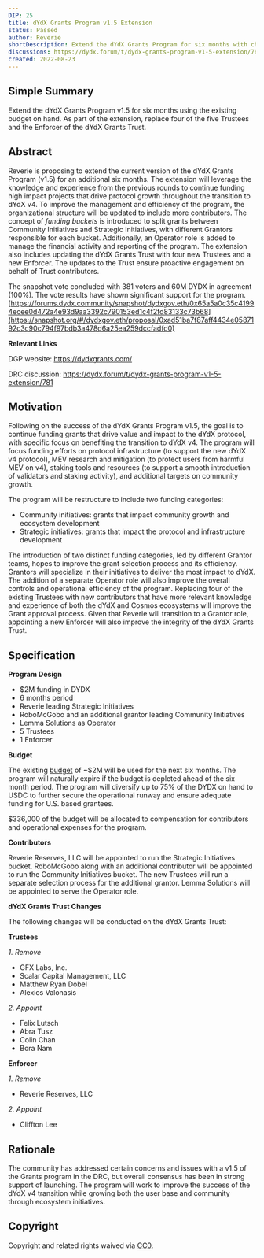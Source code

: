 ```yaml
---
DIP: 25
title: dYdX Grants Program v1.5 Extension
status: Passed
author: Reverie
shortDescription: Extend the dYdX Grants Program for six months with changes to the Trust
discussions: https://dydx.forum/t/dydx-grants-program-v1-5-extension/781
created: 2022-08-23
---
```


## Simple Summary

Extend the dYdX Grants Program v1.5 for six months using the existing budget on hand. As part of the extension, replace four of the five Trustees and the Enforcer of the dYdX Grants Trust.

## Abstract

Reverie is proposing to extend the current version of the dYdX Grants Program (v1.5) for an additional six months.
The extension will leverage the knowledge and experience from the previous rounds to continue funding high impact projects that drive protocol growth throughout the transition to dYdX v4.
To improve the management and efficiency of the program, the organizational structure will be updated to include more contributors. The concept of _funding buckets_ is introduced to split grants between Community Initiatives and Strategic Initiatives, with different Grantors responsible for each bucket. Additionally, an Operator role is added to manage the financial activity and reporting of the program.
The extension also includes updating the dYdX Grants Trust with four new Trustees and a new Enforcer. The updates to the Trust ensure proactive engagement on behalf of Trust contributors.

The snapshot vote concluded with 381 voters and 60M DYDX in agreement (100%). The vote results have shown significant support for the program.
[https://forums.dydx.community/snapshot/dydxgov.eth/0x65a5a0c35c41994ecee0d472a4e93d9aa3392c790153ed1c4f2fd83133c73b68](https://snapshot.org/#/dydxgov.eth/proposal/0xad51ba7f87aff4434e0587192c3c90c794f97bdb3a478d6a25ea259dccfadfd0)

**Relevant Links**

DGP website: https://dydxgrants.com/

DRC discussion: https://dydx.forum/t/dydx-grants-program-v1-5-extension/781

## Motivation

Following on the success of the dYdX Grants Program v1.5, the goal is to continue funding grants that drive value and impact to the dYdX protocol, with specific focus on benefiting the transition to dYdX v4.
The program will focus funding efforts on protocol infrastructure (to support the new dYdX v4 protocol), MEV research and mitigation (to protect users from harmful MEV on v4), staking tools and resources (to support a smooth introduction of validators and staking activity), and additional targets on community growth.

The program will be restructure to include two funding categories:
- Community initiatives: grants that impact community growth and ecosystem development
- Strategic initiatives: grants that impact the protocol and infrastructure development

The introduction of two distinct funding categories, led by different Grantor teams, hopes to improve the grant selection process and its efficiency. Grantors will specialize in their initiatives to deliver the most impact to dYdX.
The addition of a separate Operator role will also improve the overall controls and operational efficiency of the program.
Replacing four of the existing Trustees with new contributors that have more relevant knowledge and experience of both the dYdX and Cosmos ecosystems will improve the Grant approval process. Given that Reverie will transition to a Grantor role, appointing a new Enforcer will also improve the integrity of the dYdX Grants Trust.

## Specification

**Program Design**

* $2M funding in DYDX
* 6 months period
* Reverie leading Strategic Initiatives
* RoboMcGobo and an additional grantor leading Community Initiatives
* Lemma Solutions as Operator
* 5 Trustees
* 1 Enforcer

**Budget**

The existing [budget](https://etherscan.io/address/0xFa3811E5C92358133330f9F787980ba1e8E0D99a) of ~$2M will be used for the next six months. The program will naturally expire if the budget is depleted ahead of the six month period.
The program will diversify up to 75% of the DYDX on hand to USDC to further secure the operational runway and ensure adequate funding for U.S. based grantees.

$336,000 of the budget will be allocated to compensation for contributors and operational expenses for the program.

**Contributors**

Reverie Reserves, LLC will be appointed to run the Strategic Initiatives bucket.
RoboMcGobo along with an additional contributor will be appointed to run the Community Initiatives bucket. The new Trustees will run a separate selection process for the additional grantor.
Lemma Solutions will be appointed to serve the Operator role.

**dYdX Grants Trust Changes**

The following changes will be conducted on the dYdX Grants Trust:

**Trustees**

_1. Remove_

- GFX Labs, Inc.
- Scalar Capital Management, LLC
- Matthew Ryan Dobel
- Alexios Valonasis

_2. Appoint_

- Felix Lutsch
- Abra Tusz
- Colin Chan
- Bora Nam

**Enforcer**

_1. Remove_

- Reverie Reserves, LLC

_2. Appoint_

- Cliffton Lee

## Rationale

The community has addressed certain concerns and issues with a v1.5 of the Grants program in the DRC, but overall consensus has been in strong support of launching. The program will work to improve the success of the dYdX v4 transition while growing both the user base and community through ecosystem initiatives.

## Copyright

Copyright and related rights waived via [CC0](https://creativecommons.org/publicdomain/zero/1.0/).
